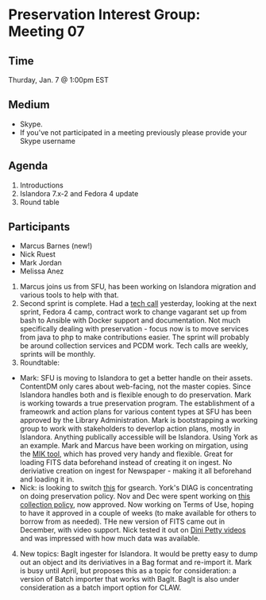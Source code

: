 # Preservation Interest Group: Meeting 07

## Time
Thurday, Jan. 7 @ 1:00pm EST

## Medium
  * Skype. 
  * If you've not participated in a meeting previously please provide your Skype username

## Agenda

1. Introductions
2. Islandora 7.x-2 and Fedora 4 update
3. Round table

## Participants

* Marcus Barnes (new!)
* Nick Ruest
* Mark Jordan
* Melissa Anez


1. Marcus joins us from SFU, has been working on Islandora migration and various tools to help with that.
2. Second sprint is complete. Had a [tech call](https://github.com/Islandora-CLAW/CLAW/wiki/January-6%2C-2016) yesterday, looking at the next sprint, Fedora 4 camp, contract work to change vagarant set up from bash to Ansible with Docker support and documentation. Not much specifically dealing with preservation - focus now is to move services from java to php to make contributions easier. The sprint will probably be around collection services and PCDM work. Tech calls are weekly, sprints will be monthly.
3. Roundtable:

* Mark: SFU is moving to Islandora to get a better handle on their assets. ContentDM only cares about web-facing, not the master copies. Since Islandora handles both and is flexible enough to do preservation. Mark is working towards a true preservation program. The establishment of a frameowrk and action plans for various content types at SFU has been approved by the Library Administration. Mark is bootstrapping a working group to work with stakeholders to deverlop action plans, mostly in Islandora. Anything publically accessible will be Islandora. Using York as an example. Mark and Marcus have been working on mirgation, using the [MIK tool](https://github.com/MarcusBarnes/mik), which has proved very handy and flexible. Great for loading FITS data beforehand instead of creating it on ingest. No deriviative creation on ingest for Newspaper - making it all beforehand and loading it in. 
* Nick: is looking to switch [this](https://github.com/uml-digitalinitiatives/fc3-camel-indexer) for gsearch. York's DIAG is concentrating on doing preservation policy. Nov and Dec were spent working on [this collection policy](https://digital.library.yorku.ca/documentation/collection-policy), now approved. Now working on Terms of Use, hoping to have it approved in a couple of weeks (to make available for others to borrow from as needed). THe new version of FITS came out in December, with video support. Nick tested it out on [Dini Petty videos](https://digital.library.yorku.ca/yul-522910/dini-petty-showeps-10631994-11-30from-digibeta) and was impressed with how much data was available.
4. New topics: BagIt ingester for Islandora. It would be pretty easy to dump out an object and its deriviatives in a Bag format and re-import it. Mark is busy until April, but proposes this as a topic for consideration: a version of Batch importer that works with BagIt. BagIt is also under consideration as a batch import option for CLAW.
